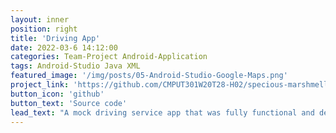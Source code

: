 ```yaml
---
layout: inner
position: right
title: 'Driving App'
date: 2022-03-6 14:12:00
categories: Team-Project Android-Application
tags: Android-Studio Java XML
featured_image: '/img/posts/05-Android-Studio-Google-Maps.png'
project_link: 'https://github.com/CMPUT301W20T28-H02/specious-marshmellow'
button_icon: 'github'
button_text: 'Source code'
lead_text: "A mock driving service app that was fully functional and developed by a student team. Drivers and users could connect with one another and see each other's geographical locations using Google Maps' API. The app was able to update in near full time, giving users a very accurate reading of both parties at all times. Users could take or upload profile pictures that were stored on the Firebase Real-time Database."
---
```

